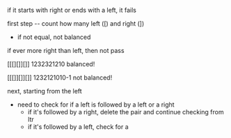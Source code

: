 if it starts with right or ends with a left, it fails

first step -- count how many left ([) and right (])
* if not equal, not balanced

if ever more right than left, then not pass

[[[][]][]]
1232321210 balanced!

[[[]][]][]]
1232121010-1 not balanced!

next, starting from the left
- need to check for if a left is followed by a left or a right
   * if it's followed by a right, delete the pair and continue checking from ltr
   * if it's followed by a left, check for a 
